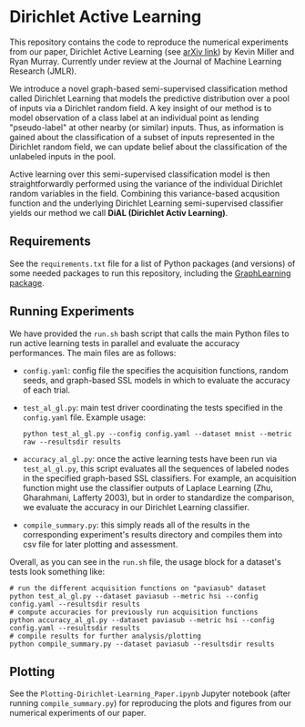 # Dirichlet Active Learning 

This repository contains the code to reproduce the numerical experiments from our paper, Dirichlet Active Learning (see [arXiv link](https://arxiv.org/abs/2311.05501)) by Kevin Miller and Ryan Murray. Currently under review at the Journal of Machine Learning Research (JMLR).

We introduce a novel graph-based semi-supervised classification method called Dirichlet Learning that models the predictive distribution over a pool of inputs via a Dirichlet random field. A key insight of our method is to model observation of a class label at an individual point as lending "pseudo-label" at other nearby (or similar) inputs. Thus, as information is gained about the classification of a subset of inputs represented in the Dirichlet random field, we can update belief about the classification of the unlabeled inputs in the pool. 

Active learning over this semi-supervised classification model is then straightforwardly performed using the variance of the individual Dirichlet random variables in the field. Combining this variance-based acqusition function and the underlying Dirichlet Learning semi-supervised classifier yields our method we call __DiAL (Dirichlet Activ Learning)__.

## Requirements

See the ``requirements.txt`` file for a list of Python packages (and versions) of some needed packages to run this repository, including the [GraphLearning package](https://github.com/jwcalder/GraphLearning).

## Running Experiments

We have provided the ``run.sh`` bash script that calls the main Python files to run active learning tests in parallel and evaluate the accuracy performances. The main files are as follows:
* ``config.yaml``: config file the specifies the acquisition functions, random seeds, and graph-based SSL models in which to evaluate the accuracy of each trial.
* ``test_al_gl.py``: main test driver coordinating the tests  specified in the ``config.yaml`` file. Example usage: 

    ``python test_al_gl.py --config config.yaml --dataset mnist --metric raw --resultsdir results``
* ``accuracy_al_gl.py``: once the active learning tests have been run via ``test_al_gl.py``, this script evaluates all the sequences of labeled nodes in the specified graph-based SSL classifiers. For example, an acquisition function might use the classifier outputs of Laplace Learning (Zhu, Gharahmani, Lafferty 2003), but in order to standardize the comparison, we evaluate the accuracy in our Dirichlet Learning classifier. 
* ``compile_summary.py``: this simply reads all of the results in the corresponding experiment's results directory and compiles them into csv file for later plotting and assessment. 

Overall, as you can see in the ``run.sh`` file, the usage block for a dataset's tests look something like:
```
# run the different acquisition functions on "paviasub" dataset
python test_al_gl.py --dataset paviasub --metric hsi --config config.yaml --resultsdir results 
# compute accuracies for previously run acquisition functions
python accuracy_al_gl.py --dataset paviasub --metric hsi --config config.yaml --resultsdir results
# compile results for further analysis/plotting
python compile_summary.py --dataset paviasub --resultsdir results
```

## Plotting

See the ``Plotting-Dirichlet-Learning_Paper.ipynb`` Jupyter notebook (after running ``compile_summary.py``) for reproducing the plots and figures from our numerical experiments of our paper. 

